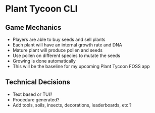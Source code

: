 # Plant Tycoon CLI

## Game Mechanics

- Players are able to buy seeds and sell plants
- Each plant will have an internal growth rate and DNA
- Mature plant will produce pollen and seeds
- Use pollen on different species to mutate the seeds
- Growing is done automatically
- This will be the baseline for my upcoming Plant Tycoon FOSS app

## Technical Decisions

- Text based or TUI?
- Procedure generated?
- Add tools, soils, insects, decorations, leaderboards, etc.?
